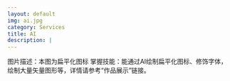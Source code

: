 ```yaml
---
layout: default
img: ai.jpg
category: Services
title: AI
description: |
---
```

图片描述：本图为扁平化图标
掌握技能：能通过AI绘制扁平化图标、修饰字体，绘制大量矢量图形等，详情请参考“作品展示”链接。
